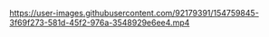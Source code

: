 

https://user-images.githubusercontent.com/92179391/154759845-3f69f273-581d-45f2-976a-3548929e6ee4.mp4
